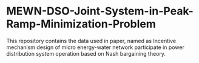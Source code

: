 # MEWN-DSO-Joint-System-in-Peak-Ramp-Minimization-Problem
This repository contains the data used in paper, named as Incentive mechanism design of micro energy-water network participate in power distribution system operation based on Nash bargaining theory.
